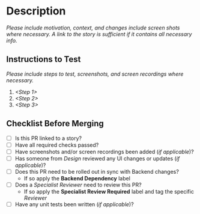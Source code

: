 <!--- For all PRs that are not targeting production -->
# Description
*Please include motivation, context, and changes include screen shots where necessary. A link to the story is sufficient if it contains all necessary info.*

## Instructions to Test

*Please include steps to test, screenshots, and screen recordings where necessary.*

1. *<Step 1>*
2. *<Step 2>*
3. *<Step 3>*

## Checklist Before Merging
 - [ ] Is this PR linked to a story?
 - [ ] Have all required checks passed?
 - [ ] Have screenshots and/or screen recordings been added (*if applicable*)?
 - [ ] Has someone from *Design* reviewed any UI changes or updates (*if applicable*)?
 - [ ] Does this PR need to be rolled out in sync with Backend changes?
    - If so apply the **Backend Dependency** label
 - [ ] Does a *Specialist Reviewer* need to review this PR?
    - If so apply the **Specialist Review Required** label and tag the specific *Reviewer*
 - [ ] Have any unit tests been written (*if applicable*)?